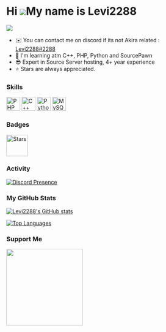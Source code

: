 
Hi ![](https://user-images.githubusercontent.com/18350557/176309783-0785949b-9127-417c-8b55-ab5a4333674e.gif)My name is Levi2288 
================================================================================================================================
![](https://komarev.com/ghpvc/?username=Levi2288&color=yellow)
* ✉️  You can contact me on discord if its not Akira related : [Levi2288#2288](mailto:)
* 🧠  I'm learning atm C++, PHP, Python and SourcePawn
* :sunglasses:  Expert in Source Server hosting, 4+ year experience 
* :star: Stars are always appreciated.

### Skills

<p align="left">
<a href="https://www.php.net/" target="_blank" rel="noreferrer"><img src="https://raw.githubusercontent.com/danielcranney/readme-generator/main/public/icons/skills/php-colored.svg" width="36" height="36" alt="PHP" /></a>
<a href="https://docs.microsoft.com/en-us/cpp/?view=msvc-170" target="_blank" rel="noreferrer"><img src="https://raw.githubusercontent.com/danielcranney/readme-generator/main/public/icons/skills/cplusplus-colored.svg" width="36" height="36" alt="C++" /></a>
<a href="https://www.python.org/" target="_blank" rel="noreferrer"><img src="https://raw.githubusercontent.com/danielcranney/readme-generator/main/public/icons/skills/python-colored.svg" width="36" height="36" alt="Python" /></a>
<a href="https://www.mysql.com/" target="_blank" rel="noreferrer"><img src="https://raw.githubusercontent.com/danielcranney/readme-generator/main/public/icons/skills/mysql-colored.svg" width="36" height="36" alt="MySQL" /></a>
</p>

<!--- ### Socials

<p align="left"> <a href="https://discord.com/users/Levi2288#0619" target="_blank" rel="noreferrer"><img src="https://raw.githubusercontent.com/danielcranney/readme-generator/main/public/icons/socials/discord.svg" width="32" height="32" /></a> <a href="https://www.github.com/Levi2288" target="_blank" rel="noreferrer"><img src="https://raw.githubusercontent.com/danielcranney/readme-generator/main/public/icons/socials/github.svg" width="32" height="32" /></a></p> --->

### Badges
<a href="https://docs.microsoft.com/en-us/cpp/?view=msvc-170" target="_blank" rel="noreferrer"><img src="https://user-images.githubusercontent.com/54726665/215538229-6bc5e443-63b7-4840-9c82-b8855cc1baf5.png" width="56" height="56" alt="Stars" /></a>



### Activity


[![Discord Presence](https://lanyard.cnrad.dev/api/775298007742545920)](https://discord.com/users/775298007742545920)

### My GitHub Stats

<a href="http://www.github.com/Levi2288"><img src="https://github-readme-stats.vercel.app/api?username=Levi2288&show_icons=true&hide=&count_private=true&title_color=84cc16&text_color=ffffff&icon_color=0891b2&bg_color=1c1917&hide_border=true&show_icons=true" alt="Levi2288's GitHub stats" /></a>


<a href="https://github.com/Levi2288" align="left"><img src="https://github-readme-stats.vercel.app/api/top-langs/?username=Levi2288&langs_count=10&title_color=84cc16&text_color=ffffff&icon_color=0891b2&bg_color=1c1917&hide_border=true&locale=en&custom_title=Top%20%Languages" alt="Top Languages" /></a>

### Support Me


<a href="https://www.buymeacoffee.com/Levi2288"><img src="https://cdn.buymeacoffee.com/buttons/v2/default-yellow.png" width="200" /></a>











